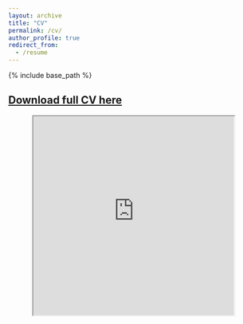 ```yaml
---
layout: archive
title: "CV"
permalink: /cv/
author_profile: true
redirect_from:
  - /resume
---
```


{% include base_path %}

<h2><a href="https://docs.google.com/document/d/1N0KHogyw8EUIOd5XQwtsdRt07lUaD1NE" target="_blank">Download full CV here</a></h2>

<div style="text-align: center"> 
<iframe src="https://docs.google.com/document/d/e/2PACX-1vTKBhe6aX4ApN1-yKjKNRikd4Y7taXraVOdyj2eePBg0cds1eCUY2oywUI8rn6OPA/pub?embedded=true" width="80%" height="400px"></iframe>
</div>